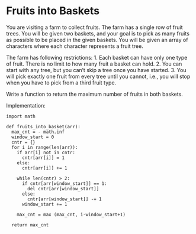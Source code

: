 # Fruits into Baskets

You are visiting a farm to collect fruits. The farm has a single row of fruit trees. You will be given two baskets, and your goal is to pick as many fruits as possible to be placed in the given baskets.
You will be given an array of characters where each character represents a fruit tree. 

The farm has following restrictions:
    1. Each basket can have only one type of fruit. There is no limit to how many fruit a basket can hold.
    2. You can start with any tree, but you can’t skip a tree once you have started.
    3. You will pick exactly one fruit from every tree until you cannot, i.e., you will stop when you have to pick from a third fruit type.

Write a function to return the maximum number of fruits in both baskets.


Implementation:

```
import math

def fruits_into_basket(arr):
  max_cnt = - math.inf
  window_start = 0
  cntr = {}
  for i in range(len(arr)):
    if arr[i] not in cntr:
      cntr[arr[i]] = 1
    else:
      cntr[arr[i]] += 1
    
    while len(cntr) > 2:
      if cntr[arr[window_start]] == 1:
        del cntr[arr[window_start]]
      else:
        cntr[arr[window_start]] -= 1
      window_start += 1

    max_cnt = max (max_cnt, i-window_start+1)

  return max_cnt

```


